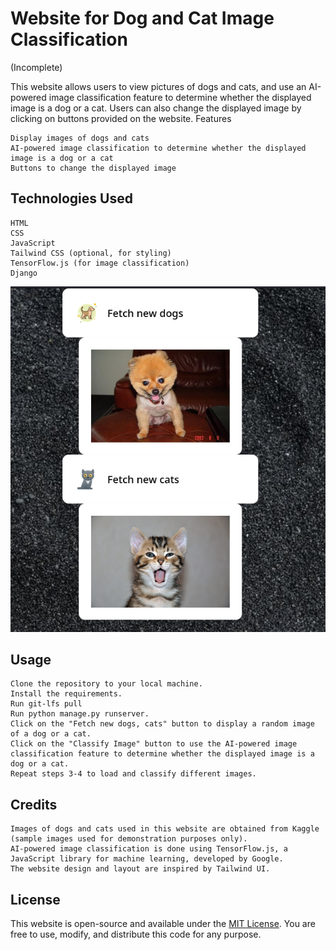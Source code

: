 # Website for Dog and Cat Image Classification

(Incomplete)

This website allows users to view pictures of dogs and cats, and use an AI-powered image classification feature to determine whether the displayed image is a dog or a cat. Users can also change the displayed image by clicking on buttons provided on the website.
Features

    Display images of dogs and cats
    AI-powered image classification to determine whether the displayed image is a dog or a cat
    Buttons to change the displayed image

## Technologies Used

    HTML
    CSS
    JavaScript
    Tailwind CSS (optional, for styling)
    TensorFlow.js (for image classification)
    Django

![Screenshot screenshot](001.png)

## Usage

    Clone the repository to your local machine.
    Install the requirements.
    Run git-lfs pull
    Run python manage.py runserver.
    Click on the "Fetch new dogs, cats" button to display a random image of a dog or a cat.
    Click on the "Classify Image" button to use the AI-powered image classification feature to determine whether the displayed image is a dog or a cat.
    Repeat steps 3-4 to load and classify different images.

## Credits

    Images of dogs and cats used in this website are obtained from Kaggle (sample images used for demonstration purposes only).
    AI-powered image classification is done using TensorFlow.js, a JavaScript library for machine learning, developed by Google.
    The website design and layout are inspired by Tailwind UI.

## License

This website is open-source and available under the [MIT License](LICENSE). You are free to use, modify, and distribute this code for any purpose. 